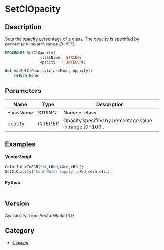 # SetClOpacity

## Description
Sets the opacity persentage of a class. The opacity is specified by percentage value in range [0-100].

```pascal
PROCEDURE SetClOpacity(
				className : STRING;
				opacity   : INTEGER);
```

```python
def vs.SetClOpacity(className, opacity):
    return None
```

## Parameters
|Name|Type|Description|
|---|---|---|
|className|STRING|Name of class.|
|opacity|INTEGER|Opacity specified by percentage value in range [0-100].|

## Examples
#### VectorScript ####
```pascal
ColorIndexToRGB(214,cRed,cGrn,cBlu);
SetClOpacity('Cold Water Supply',cRed,cGrn,cBlu);
```
#### Python ####
```python

```

## Version
Availability: from VectorWorks13.0

## Category
* [Classes](../Categories/Classes.md)
